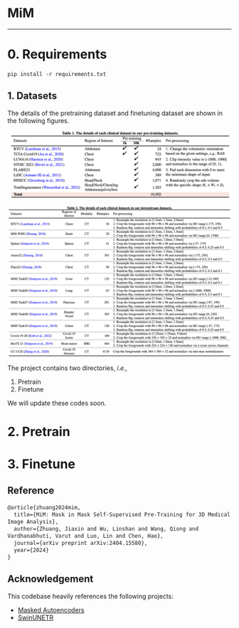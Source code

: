 # MiM
***

# 0. Requirements
```
pip install -r requirements.txt
```


## 1. Datasets
The details of the pretraining dataset and finetuning dataset are shown in the following figures.

![Pretraining dataset](./assets/pretrained_dataset.png)

![Finetuning dataset](./assets/finetune_dataset.png)


The project contains two directories, _i.e.,_
1) Pretrain
2) Finetune

We will update these codes soon.

# 2. Pretrain

# 3. Finetune



## Reference
```
@article{zhuang2024mim,
  title={MiM: Mask in Mask Self-Supervised Pre-Training for 3D Medical Image Analysis},
  author={Zhuang, Jiaxin and Wu, Linshan and Wang, Qiong and Vardhanabhuti, Varut and Luo, Lin and Chen, Hao},
  journal={arXiv preprint arXiv:2404.15580},
  year={2024}
}
```

## Acknowledgement
This codebase heavily references the following projects:

- [Masked Autoencoders](https://github.com/facebookresearch/mae)
- [SwinUNETR](https://github.com/jingshuiz/SwinUNETR)



